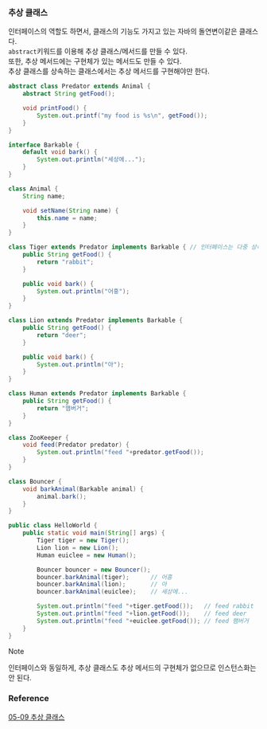 ### 추상 클래스
인터페이스의 역할도 하면서, 클래스의 기능도 가지고 있는 자바의 돌연변이같은 클래스다.<br>
`abstract`키워드를 이용해 추상 클래스/메서드를 만들 수 있다.<br>
또한, 추상 메서드에는 구현체가 있는 메서드도 만들 수 있다.<br>
추상 클래스를 상속하는 클래스에서는 추상 메서드를 구현해야만 한다.<br>
```java
abstract class Predator extends Animal {
    abstract String getFood();

    void printFood() {
        System.out.printf("my food is %s\n", getFood());
    }
}

interface Barkable {
    default void bark() {
        System.out.println("세상에...");
    }
}

class Animal {
    String name;

    void setName(String name) {
        this.name = name;
    }
}

class Tiger extends Predator implements Barkable { // 인터페이스는 다중 상속이 가능하다.
    public String getFood() {
        return "rabbit";
    }

    public void bark() {
        System.out.println("어흥");
    }
}

class Lion extends Predator implements Barkable {
    public String getFood() {
        return "deer";
    }

    public void bark() {
        System.out.println("아");
    }
}

class Human extends Predator implements Barkable {
    public String getFood() {
        return "햄버거";
    }
}

class ZooKeeper {
    void feed(Predator predator) {
        System.out.println("feed "+predator.getFood());
    }
}

class Bouncer {
    void barkAnimal(Barkable animal) {
        animal.bark();
    }
}

public class HelloWorld {
    public static void main(String[] args) {
        Tiger tiger = new Tiger();
        Lion lion = new Lion();
        Human euiclee = new Human();

        Bouncer bouncer = new Bouncer();
        bouncer.barkAnimal(tiger);      // 어흥
        bouncer.barkAnimal(lion);       // 아
        bouncer.barkAnimal(euiclee);    // 세상에...

        System.out.println("feed "+tiger.getFood());   // feed rabbit
        System.out.println("feed "+lion.getFood());    // feed deer
        System.out.println("feed "+euiclee.getFood()); // feed 햄버거
    }
}
```
> [!NOTE]
> 인터페이스와 동일하게, 추상 클래스도 추상 메서드의 구현체가 없으므로 인스턴스화는 안 된다.<br>


### Reference
[05-09 추상 클래스](https://wikidocs.net/219)<br>

